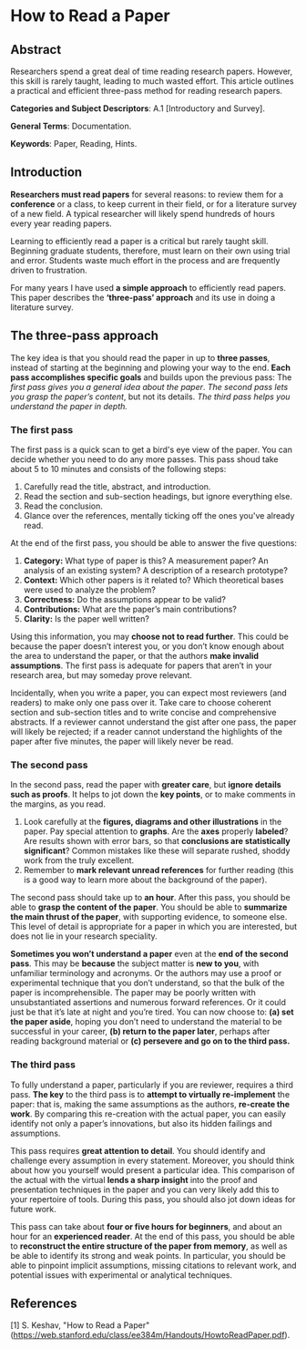 # How to Read a Paper
## Abstract
<p>Researchers spend a great deal of time reading research papers. However, this skill is rarely taught, leading to much
wasted effort. This article outlines a practical and efficient three-pass method for reading research papers.</p>

**Categories and Subject Descriptors**: A.1 [Introductory and Survey].

**General Terms**: Documentation.

**Keywords**: Paper, Reading, Hints.

## Introduction
**Researchers must read papers** for several reasons: to review them for a **conference** or a class, to keep current in their field, or for a literature survey of a new field. A typical researcher will likely spend hundreds of hours every year reading papers.

Learning to efficiently read a paper is a critical but rarely taught skill. Beginning graduate students, therefore, must learn on their own using trial and error. Students waste much effort in the process and are frequently driven to frustration.

For many years I have used **a simple approach** to efficiently read papers. This paper describes the **‘three-pass’ approach** and its use in doing a literature survey.

## The three-pass approach
The key idea is that you should read the paper in up to **three passes**, instead of starting at the beginning and plowing your way to the end. **Each pass accomplishes specific goals** and builds upon the previous pass: The *first pass gives you a general idea about the paper*. *The second pass lets you grasp the paper’s content*, but not its details. *The third pass helps you understand the paper in depth.*
### The first pass
The first pass is a quick scan to get a bird's eye view of the paper. You can decide whether you need to do any more passes. This pass shoud take about 5 to 10 minutes and consists of the following steps:

1. Carefully read the title, abstract, and introduction.
2. Read the section and sub-section headings, but ignore everything else.
3. Read the conclusion.
4. Glance over the references, mentally ticking off the ones you've already read.
   
At the end of the first pass, you should be able to answer the five questions:

1. **Category:** What type of paper is this? A measurement paper? An analysis of an existing system? A
description of a research prototype?
2. **Context:** Which other papers is it related to? Which theoretical bases were used to analyze the problem?
3. **Correctness:** Do the assumptions appear to be valid?
4. **Contributions:** What are the paper’s main contributions?
5. **Clarity:** Is the paper well written?

Using this information, you may **choose not to read further**. This could be because the paper doesn’t interest you, or you don’t know enough about the area to understand the paper, or that the authors **make invalid assumptions**. The first pass is adequate for papers that aren’t in your research area, but may someday prove relevant.

Incidentally, when you write a paper, you can expect most reviewers (and readers) to make only one pass over it. Take care to choose coherent section and sub-section titles and to write concise and comprehensive abstracts. If a reviewer cannot understand the gist after one pass, the paper will likely be rejected; if a reader cannot understand the highlights of the paper after five minutes, the paper will likely never be read.

### The second pass
In the second pass, read the paper with **greater care**, but **ignore details such as proofs**. It helps to jot down the **key points**, or to make comments in the margins, as you read.

1. Look carefully at the **figures, diagrams and other illustrations** in the paper. Pay special attention to **graphs**. Are the **axes** properly **labeled**? Are results shown with error bars, so that **conclusions are statistically significant**? Common mistakes like these will separate rushed, shoddy work from the truly excellent.
2. Remember to **mark relevant unread references** for further reading (this is a good way to learn more about the background of the paper).

The second pass should take up to **an hour**. After this pass, you should be able to **grasp the content of the paper**.
You should be able to **summarize the main thrust of the paper**, with supporting evidence, to someone else. This level of
detail is appropriate for a paper in which you are interested, but does not lie in your research speciality.

**Sometimes you won’t understand a paper** even at the **end of the second pass**. This may be **because** the subject matter
is **new to you**, with unfamiliar terminology and acronyms. Or the authors may use a proof or experimental technique
that you don’t understand, so that the bulk of the paper is incomprehensible. The paper may be poorly written
with unsubstantiated assertions and numerous forward references. Or it could just be that it’s late at night and you’re
tired. You can now choose to: **(a) set the paper aside**, hoping you don’t need to understand the material to be successful
in your career, **(b) return to the paper later**, perhaps after reading background material or **(c) persevere and go on to the third pass.**

### The third pass

To fully understand a paper, particularly if you are reviewer, requires a third pass. **The key** to the third pass
is to **attempt to virtually re-implement** the paper: that is,
making the same assumptions as the authors, **re-create the work**. By comparing this re-creation with the actual paper,
you can easily identify not only a paper’s innovations, but
also its hidden failings and assumptions.

This pass requires **great attention to detail**. You should
identify and challenge every assumption in every statement.
Moreover, you should think about how you yourself would
present a particular idea. This comparison of the actual
with the virtual **lends a sharp insight** into the proof and
presentation techniques in the paper and you can very likely
add this to your repertoire of tools. During this pass, you
should also jot down ideas for future work.

This pass can take about **four or five hours for beginners**,
and about an hour for an **experienced reader**. At the end
of this pass, you should be able to **reconstruct the entire structure of the paper from memory**, as well as be able to
identify its strong and weak points. In particular, you should
be able to pinpoint implicit assumptions, missing citations
to relevant work, and potential issues with experimental or
analytical techniques.

## References
[1] S. Keshav, "How to Read a Paper" (https://web.stanford.edu/class/ee384m/Handouts/HowtoReadPaper.pdf).

